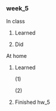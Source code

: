### week_5

In class

1. Learned 
  
2. Did 
  
  
At home

1. Learned 
  
   (1) 
   
      []()
      
      []()
   
   (2) 
   
      []()
      
      []()

      
2. Finished hw_5

    []()
    
    []()

